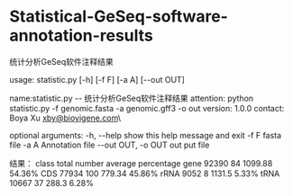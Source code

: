# Statistical-GeSeq-software-annotation-results
统计分析GeSeq软件注释结果

usage: statistic.py [-h] [-f F] [-a A] [--out OUT]

 
name:statistic.py -- 统计分析GeSeq软件注释结果
attention: python statistic.py -f genomic.fasta -a genomic.gff3 -o out
version: 1.0.0
contact: Boya Xu <xby@bioyigene.com>\ 

optional arguments:
  -h, --help         show this help message and exit
  -f F               fasta file
  -a A               Annotation file
  --out OUT, -o OUT  out put file

结果：
class	total	number	average	percentage
gene	92390	84	1099.88	54.36%
CDS	77934	100	779.34	45.86%
rRNA	9052	8	1131.5	5.33%
tRNA	10667	37	288.3	6.28%
